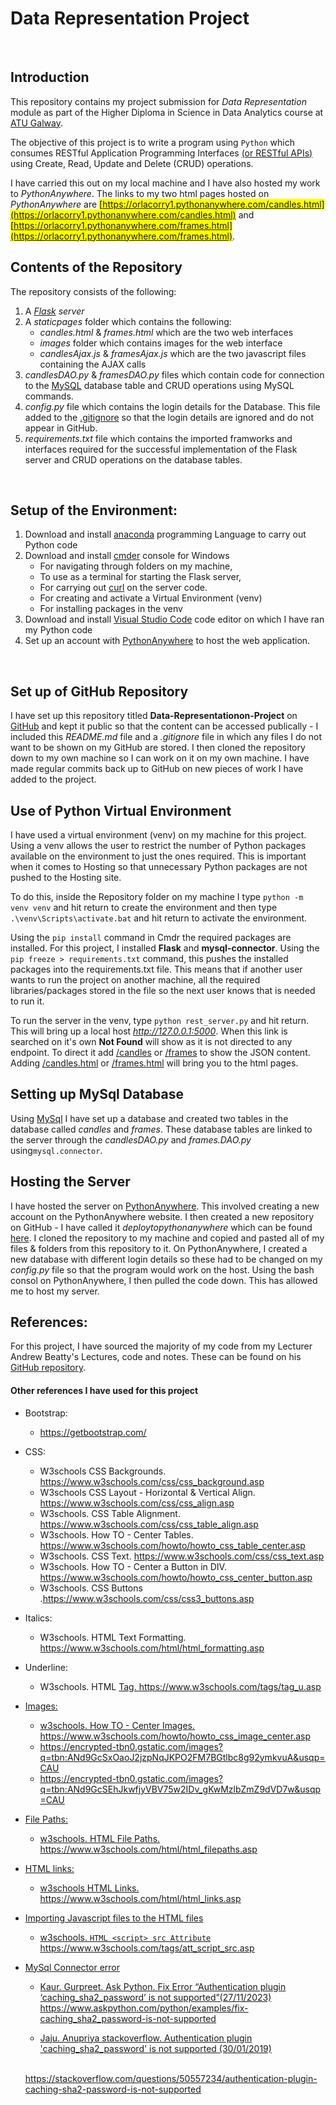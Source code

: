# Data Representation Project
</br>

## Introduction

This repository contains my project submission for *Data Representation* module as part of the Higher Diploma in Science in Data Analytics course at [ATU Galway](https://www.atu.ie/about-atu/campus-locations/atu-galway-city). 

The objective of this project is to write a program using ``Python`` which consumes RESTful Application Programming Interfaces [(or RESTful APIs)](https://www.ibm.com/topics/rest-apis) using Create, Read, Update and Delete (CRUD) operations.

I have carried this out on my local machine and I have also hosted my work to *PythonAnywhere*. The links to my two html pages hosted on *PythonAnywhere* are <mark>[https://orlacorry1.pythonanywhere.com/candles.html](https://orlacorry1.pythonanywhere.com/candles.html)</mark> and <mark>[https://orlacorry1.pythonanywhere.com/frames.html](https://orlacorry1.pythonanywhere.com/frames.html)</mark>. 
</br>

## Contents of the Repository

The repository consists of the following:
1. A *[Flask](https://flask.palletsprojects.com/en/3.0.x/) server*
2. A *staticpages* folder which contains the following:
    - *candles.html* & *frames.html* which are the two web interfaces
    - *images* folder which contains images for the web interface 
    - *candlesAjax.js* & *framesAjax.js* which are the two javascript files containing the AJAX calls
3. *candlesDAO.py* & *framesDAO.py* files which contain code for connection to the [MySQL](https://dev.mysql.com/) database table and CRUD operations using MySQL commands.
4. *config.py* file which contains the login details for the Database. This file added to the [.gitignore](https://docs.github.com/en/get-started/getting-started-with-git/ignoring-files) so that the login details are ignored and do not appear in GitHub.
5. *requirements.txt* file which contains the imported framworks and interfaces required for the successful implementation of the Flask server and CRUD operations on the database tables.
</br>

## Setup of the Environment:

1. Download and install [anaconda](https://www.anaconda.com/download) programming Language to carry out Python code 
2. Download and install [cmder](https://cmder.app/) console for Windows
    - For navigating through folders on my machine, 
    - To use as a terminal for starting the Flask server, 
    - For carrying out [curl](https://curl.se/) on the server code.
    - For creating and activate a Virtual Environment (venv)
    - For installing packages in the venv
3. Download and install [Visual Studio Code](https://code.visualstudio.com/download) code editor on which I have ran my Python code
4. Set up an account with [PythonAnywhere](www.pythonanywhere.com) to host the web application.
</br>

## Set up of GitHub Repository

I have set up this repository titled **Data-Representationon-Project** on [GitHub](https://github.com/) and kept it public so that the content can be accessed publically - I included this *README.md* file and a *.gitignore* file in which any files I do not want to be shown on my GitHub are stored. I then cloned the repository down to my own machine so I can work on it on my own machine. I have made regular commits back up to GitHub on new pieces of work I have added to the project.
</br>

## Use of Python Virtual Environment 

I have used a virtual environment (venv) on my machine for this project. Using a venv allows the user to restrict the number of Python packages available on the environment to just the ones required. This is important when it comes to Hosting so that unnecessary Python packages are not pushed to the Hosting site.

To do this, inside the Repository folder on my machine I type ``python -m venv venv`` and hit return to create the environment and then type ``.\venv\Scripts\activate.bat`` and hit return to activate the environment.

Using the ``pip install`` command in Cmdr the required packages are installed. For this project, I installed **Flask** and **mysql-connector**. Using the ``pip freeze > requirements.txt`` command, this pushes the installed packages into the requirements.txt file. This means that if another user wants to run the project on another machine, all the required libraries/packages stored in the file so the next user knows that is needed to run it.

To run the server in the venv, type ``python rest_server.py`` and hit return. This will bring up a local host *http://127.0.0.1:5000*. When this link is searched on it's own **Not Found** will show as it is not directed to any endpoint. To direct it add [/candles](http://127.0.0.1:5000/candles) or [/frames](http://127.0.0.1:5000/frames) to show the JSON content. Adding [/candles.html](http://127.0.0.1:5000/candles.html) or [/frames.html](http://127.0.0.1:5000/frames.html) will bring you to the html pages.
</br>

## Setting up MySql Database

Using [MySql](https://www.mysql.com/) I have set up a database and created two tables in the database called *candles* and *frames*. These database tables are linked to the server through the *candlesDAO.py* and *frames.DAO.py* using``mysql.connector``.
</br>

## Hosting the Server

I have hosted the server on [PythonAnywhere](www.pythonanywhere.com). This involved creating a new account on the PythonAnywhere website. I then created a new repository on GitHub - I have called it *deploytopythonanywhere* which can be found [here](https://github.com/OCorry/deploytopythonanywhere). I cloned the repository to my machine and copied and pasted all of my files & folders from this repository to it. On PythonAnywhere, I created a new database with different login details so these had to be changed on my *config.py* file so that the program would work on the host. Using the bash consol on PythonAnywhere, I then pulled the code down. This has allowed me to host my server. 
</br>

## References:
For this project, I have sourced the majority of my code from my Lecturer Andrew Beatty's Lectures, code and notes. These can be found on his [GitHub repository](https://github.com/andrewbeattycourseware/datarepresentation/tree/main).
</br>

#### Other references I have used for this project 

* Bootstrap:
    * https://getbootstrap.com/

* CSS:
    * W3schools CSS Backgrounds. https://www.w3schools.com/css/css_background.asp
    * W3schools CSS Layout - Horizontal & Vertical Align. https://www.w3schools.com/css/css_align.asp 
    * W3schools. CSS Table Alignment. https://www.w3schools.com/css/css_table_align.asp
    * W3schools. How TO - Center Tables. https://www.w3schools.com/howto/howto_css_table_center.asp
    * W3schools. CSS Text. https://www.w3schools.com/css/css_text.asp 
    * W3schools. How TO - Center a Button in DIV. https://www.w3schools.com/howto/howto_css_center_button.asp 
    * W3schools. CSS Buttons .https://www.w3schools.com/css/css3_buttons.asp 


* Italics: 
    * W3schools. HTML Text Formatting. https://www.w3schools.com/html/html_formatting.asp 


* Underline: 
    * W3schools. HTML <u> Tag. https://www.w3schools.com/tags/tag_u.asp 


* Images:
   * w3schools. How TO - Center Images. https://www.w3schools.com/howto/howto_css_image_center.asp 
   * https://encrypted-tbn0.gstatic.com/images?q=tbn:ANd9GcSxOaoJ2jzpNqJKPO2FM7BGtlbc8g92ymkvuA&usqp=CAU
   * https://encrypted-tbn0.gstatic.com/images?q=tbn:ANd9GcSEhJkwfjyVBV75w2IDv_gKwMzlbZmZ9dVD7w&usqp=CAU

* File Paths:
    * w3schools. HTML File Paths. https://www.w3schools.com/html/html_filepaths.asp

* HTML links:
    * w3schools HTML Links. https://www.w3schools.com/html/html_links.asp

* Importing Javascript files to the HTML files 
    * w3schools. ``HTML <script> src Attribute`` https://www.w3schools.com/tags/att_script_src.asp

* MySql Connector error
    * Kaur. Gurpreet. Ask Python. Fix Error “Authentication plugin ‘caching_sha2_password’ is not supported”(27/11/2023) </br> 
    https://www.askpython.com/python/examples/fix-caching_sha2_password-is-not-supported
    

    * Jaju. Anupriya stackoverflow. Authentication plugin 'caching_sha2_password' is not supported (30/01/2019) 
    </br>
    https://stackoverflow.com/questions/50557234/authentication-plugin-caching-sha2-password-is-not-supported

